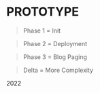 # PROTOTYPE

> Phase 1 = Init

> Phase 2 = Deployment

> Phase 3 = Blog Paging

> Delta = More Complexity

2022
